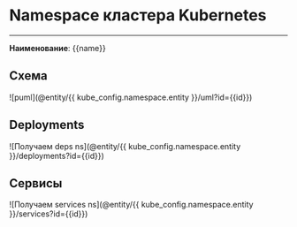 # Namespace кластера Kubernetes
***  
**Наименование**: {{name}}

## Схема
![puml](@entity/{{ kube_config.namespace.entity }}/uml?id={{id}})

## Deployments
![Получаем deps ns](@entity/{{ kube_config.namespace.entity }}/deployments?id={{id}})

## Сервисы
![Получаем services ns](@entity/{{ kube_config.namespace.entity }}/services?id={{id}})
